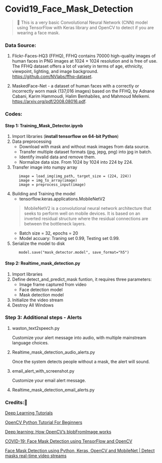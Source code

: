 # Covid19_Face_Mask_Detection


> :memo: This is a very basic Convolutional Neural Network (CNN) model using TensorFlow with Keras library and OpenCV to detect if you are wearing a face mask. 


### Data Source: 
1. Flickr-Faces-HQ3 (FFHQ), FFHQ contains 70000 high-quality images of human faces in PNG images at 1024 × 1024 resolution and is free of use. The FFHQ dataset offers a lot of variety in terms of age, ethnicity, viewpoint, lighting, and image background. https://github.com/NVlabs/ffhq-dataset. 

2. MaskedFace-Net - a dataset of human faces with a correctly or incorrectly worn mask (137,016 images) based on the FFHQ,  by Adnane Cabani, Karim Hammoudi, Halim Benhabiles, and Mahmoud Melkemi. https://arxiv.org/pdf/2008.08016.pdf.

### Codes: 

#### Step 1: Training_Mask_Detector.ipynb

1. Import libraries (**install tensorflow on 64-bit Python**)
2. Data preprocessing
    - Download with mask and without mask images from data source.
    - Transfer multiple dataset formats (jpg, jepg, png) into jpg in batch.
    - Identify invalid data and remove them.
    - Normalize data size. From 1024 by 1024 into 224 by 224.
3. Transfer image into numpy array
   ```
      image = load_img(img_path, target_size = (224, 224))
      image = img_to_array(image)
      image = preprocess_input(image)
    ```
4. Building and Training the model
   - tensorflow.keras.applications.MobileNetV2 
   > MobileNetV2 is a convolutional neural network architecture that seeks to perform well on mobile devices. It is based on an inverted residual structure where the residual connections are between the bottleneck layers.
   - Batch size = 32, epochs = 20
   - Model accuary: Traning set 0.99, Testing set 0.99.
5. Serialize the model to disk
   ```
      model.save("mask_detector.model", save_format="h5")
    ```

#### Step 2: Realtime_mask_detection.py

1. Import libraries
2. Define detect_and_predict_mask funtion, it requires three parameters:
   - Image frame captured from video
   - Face detection model
   - Mask detection model
3. Initialize the video stream
4. Destroy All Windows


### Step 3: Additional steps - Alerts
1. waston_text2speech.py

    Customize your alert message into audio, with multiple mainstream language choices.
2. Realtime_mask_detection_audio_alerts.py

    Once the system detects people without a mask, the alert will sound.
3. email_alert_with_screenshot.py

    Customize your email alert message.
4. Realtime_mask_detection_email_alerts.py
    

### Credits::pushpin: 

[Deep Learning Tutorials](https://www.udemy.com/course/machinelearning/learn/lecture/6761138#overview) 

[OpenCV Python Tutorial For Beginners](https://www.youtube.com/watch?v=eX7wXfNLFDw&list=PLS1QulWo1RIa7D1O6skqDQ-JZ1GGHKK-K&index=18)

[Deep learning: How OpenCV’s blobFromImage works](https://www.pyimagesearch.com/2017/11/06/deep-learning-opencvs-blobfromimage-works/)

[COVID-19: Face Mask Detection using TensorFlow and OpenCV](https://towardsdatascience.com/covid-19-face-mask-detection-using-tensorflow-and-opencv-702dd833515b)

[Face Mask Detection using Python, Keras, OpenCV and MobileNet | Detect masks real-time video streams](https://www.youtube.com/watch?v=Ax6P93r32KU&t=918s)

